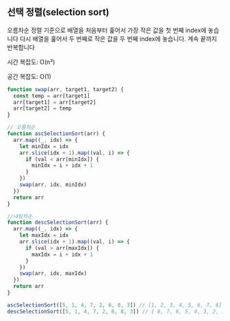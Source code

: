 ## 선택 정렬(selection sort)

오름차순 정렬 기준으로 배열을 처음부터 훑어서 가장 작은 값을 첫 번째 index에 놓습니다 다시 배열을 훑어서 두 번째로 작은 값을 두 번째 index에 놓습니다. 계속 끝까지 반복합니다

시간 복잡도: O(n²)

공간 복잡도: O(1)

```javascript
function swap(arr, target1, target2) {
  const temp = arr[target1]
  arr[target1] = arr[target2]
  arr[target2] = temp
}

// 오름차순
function ascSelectionSort(arr) {
  arr.map((_, idx) => {
    let minIdx = idx
    arr.slice(idx + 1).map((val, i) => {
      if (val < arr[minIdx]) {
        minIdx = i + idx + 1
      }
    })
    swap(arr, idx, minIdx)
  })
  return arr
}

//내림차순
function descSelectionSort(arr) {
  arr.map((_, idx) => {
    let maxIdx = idx
    arr.slice(idx + 1).map((val, i) => {
      if (val > arr[maxIdx]) {
        maxIdx = i + idx + 1
      }
    })
    swap(arr, idx, maxIdx)
  })
  return arr
}

ascSelectionSort([5, 1, 4, 7, 2, 6, 8, 3]) // [1, 2, 3, 4, 5, 6, 7, 8]
descSelectionSort([5, 1, 4, 7, 2, 6, 8, 3]) // [ 8, 7, 6, 5, 4, 3, 2, 1 ]
```
